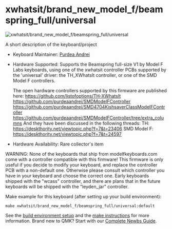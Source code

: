 # xwhatsit/brand_new_model_f/beamspring_full/universal

![xwhatsit/brand_new_model_f/beamspring_full/universal](https://www.modelfkeyboards.com/wp-content/uploads/2022/12/2022-12-10_00-51-55-scaled.jpg)

A short description of the keyboard/project

* Keyboard Maintainer: [Purdea Andrei](https://github.com/purdeaandrei)
* Hardware Supported: Supports the Beamspring full-size V1 by Model F Labs keyboards, using one of the xwhatsit controller PCBs supported by the 'universal' driver: the TH_XWhatsIt controller, or one of the SMD Model F controllers.

  The open hardware controllers supported by this firmware are published here:
    https://github.com/listofoptions/TH-XWhatsIt
    https://github.com/purdeaandrei/SMDModelFController
    https://github.com/purdeaandrei/SMD4704KishsaverClassModelFController
    https://github.com/purdeaandrei/SMDModelFController/tree/extra_columns
  And they have been discussed in the following threads:
    TH: https://deskthority.net/viewtopic.php?f=7&t=23406
    SMD Model F: https://deskthority.net/viewtopic.php?f=7&t=24597

* Hardware Availability: Rare collector's item


WARNING: None of the keyboards that ship from modelfkeyboards.com come with a controller compatible with this firmware!
This firmware is only useful if you decide to modify your keyboard, and replace the controller PCB with a non-default one.
Otherwise please consult which controller you have in your keyboard and choose the correct one. Early keyboards shipped with the "wcass" controller,
and there are plans that in the future keyboards will be shipped with the "leyden_jar" controller.

Make example for this keyboard (after setting up your build environment):

    make xwhatsit/brand_new_model_f/beamspring_full/universal:default

See the [build environment setup](https://docs.qmk.fm/#/getting_started_build_tools) and the [make instructions](https://docs.qmk.fm/#/getting_started_make_guide) for more information. Brand new to QMK? Start with our [Complete Newbs Guide](https://docs.qmk.fm/#/newbs).
